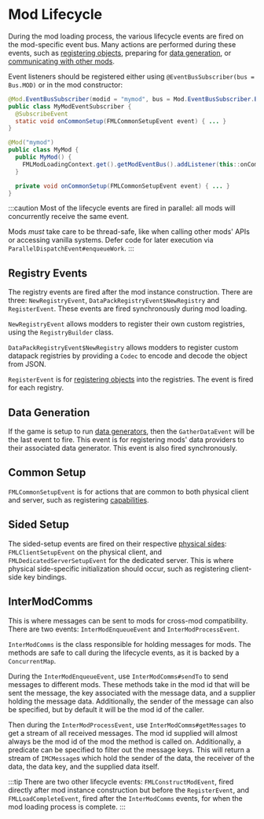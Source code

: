 Mod Lifecycle
==============

During the mod loading process, the various lifecycle events are fired on the mod-specific event bus. Many actions are performed during these events, such as [registering objects][registering], preparing for [data generation][datagen], or [communicating with other mods][imc].

Event listeners should be registered either using `@EventBusSubscriber(bus = Bus.MOD)` or in the mod constructor:

```java
@Mod.EventBusSubscriber(modid = "mymod", bus = Mod.EventBusSubscriber.Bus.MOD)
public class MyModEventSubscriber {
  @SubscribeEvent
  static void onCommonSetup(FMLCommonSetupEvent event) { ... }
}

@Mod("mymod")
public class MyMod {
  public MyMod() {
    FMLModLoadingContext.get().getModEventBus().addListener(this::onCommonSetup);
  } 

  private void onCommonSetup(FMLCommonSetupEvent event) { ... }
}
```

:::caution
Most of the lifecycle events are fired in parallel: all mods will concurrently receive the same event.

Mods *must* take care to be thread-safe, like when calling other mods' APIs or accessing vanilla systems. Defer code for later execution via `ParallelDispatchEvent#enqueueWork`.
:::

Registry Events
---------------

The registry events are fired after the mod instance construction. There are three: `NewRegistryEvent`, `DataPackRegistryEvent$NewRegistry` and `RegisterEvent`. These events are fired synchronously during mod loading.

`NewRegistryEvent` allows modders to register their own custom registries, using the `RegistryBuilder` class.

`DataPackRegistryEvent$NewRegistry` allows modders to register custom datapack registries by providing a `Codec` to encode and decode the object from JSON.

`RegisterEvent` is for [registering objects][registering] into the registries. The event is fired for each registry. 

Data Generation
---------------

If the game is setup to run [data generators][datagen], then the `GatherDataEvent` will be the last event to fire. This event is for registering mods' data providers to their associated data generator. This event is also fired synchronously.

Common Setup
------------

`FMLCommonSetupEvent` is for actions that are common to both physical client and server, such as registering [capabilities][capabilities].

Sided Setup
-----------

The sided-setup events are fired on their respective [physical sides][sides]: `FMLClientSetupEvent` on the physical client, and `FMLDedicatedServerSetupEvent` for the dedicated server. This is where physical side-specific initialization should occur, such as registering client-side key bindings.

InterModComms
-------------

This is where messages can be sent to mods for cross-mod compatibility. There are two events: `InterModEnqueueEvent` and `InterModProcessEvent`.

`InterModComms` is the class responsible for holding messages for mods. The methods are safe to call during the lifecycle events, as it is backed by a `ConcurrentMap`.

During the `InterModEnqueueEvent`, use `InterModComms#sendTo` to send messages to different mods. These methods take in the mod id that will be sent the message, the key associated with the message data, and a supplier holding the message data. Additionally, the sender of the message can also be specified, but by default it will be the mod id of the caller.

Then during the `InterModProcessEvent`, use `InterModComms#getMessages` to get a stream of all received messages. The mod id supplied will almost always be the mod id of the mod the method is called on. Additionally, a predicate can be specified to filter out the message keys. This will return a stream of `IMCMessage`s which hold the sender of the data, the receiver of the data, the data key, and the supplied data itself.

:::tip
There are two other lifecycle events: `FMLConstructModEvent`, fired directly after mod instance construction but before the `RegisterEvent`, and `FMLLoadCompleteEvent`, fired after the `InterModComms` events, for when the mod loading process is complete.
:::

[registering]: ./registries.md#methods-for-registering
[capabilities]: ../datastorage/capabilities.md
[datagen]: ../datagen/index.md
[imc]: ./lifecycle.md#intermodcomms
[sides]: ./sides.md
